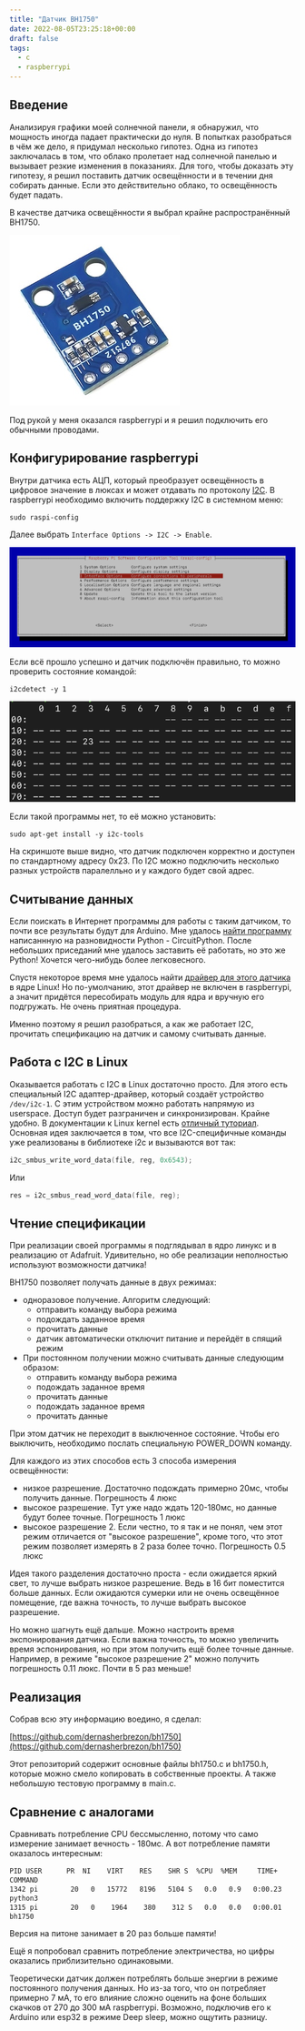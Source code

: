 ```yaml
---
title: "Датчик BH1750"
date: 2022-08-05T23:25:18+00:00
draft: false
tags:
  - c
  - raspberrypi
---
```


## Введение

Анализируя графики моей солнечной панели, я обнаружил, что мощность иногда падает практически до нуля. В попытках разобраться в чём же дело, я придумал несколько гипотез. Одна из гипотез заключалась в том, что облако пролетает над солнечной панелью и вызывает резкие изменения в показаниях. Для того, чтобы доказать эту гипотезу, я решил поставить датчик освещённости и в течении дня собирать данные. Если это действительно облако, то освещённость будет падать.

В качестве датчика освещённости я выбрал крайне распространённый BH1750.

![](img/bh1750.jpg)

Под рукой у меня оказался raspberrypi и я решил подключить его обычными проводами.

## Конфигурирование raspberrypi

Внутри датчика есть АЦП, который преобразует освещённость в цифровое значение в люксах и может отдавать по протоколу [I2C](https://en.wikipedia.org/wiki/I²C). В raspberrypi необходимо включить поддержку I2C в системном меню:

```
sudo raspi-config
```

Далее выбрать ```Interface Options -> I2C -> Enable```.

![](img/raspi-config.png)

Если всё прошло успешно и датчик подключён правильно, то можно проверить состояние командой:

```
i2cdetect -y 1
```

![](img/i2cdetect.png)

Если такой программы нет, то её можно установить:

```
sudo apt-get install -y i2c-tools
```

На скриншоте выше видно, что датчик подключен корректно и доступен по стандартному адресу 0x23. По I2C можно подключить несколько разных устройств паралелльно и у каждого будет свой адрес.

## Считывание данных

Если поискать в Интернет программы для работы с таким датчиком, то почти все результаты будут для Arduino. Мне удалось [найти программу](https://github.com/adafruit/Adafruit_CircuitPython_BH1750) написаннную на разновидности Python - CircuitPython. После небольших приседаний мне удалось заставить её работать, но это же Python! Хочется чего-нибудь более легковесного. 

Спустя некоторое время мне удалось найти [драйвер для этого датчика](https://github.com/torvalds/linux/blob/master/drivers/iio/light/bh1750.c) в ядре Linux! Но по-умолчанию, этот драйвер не включен в raspberrypi, а значит придётся пересобирать модуль для ядра и вручную его подгружать. Не очень приятная процедура.

Именно поэтому я решил разобраться, а как же работает I2C, прочитать спецификацию на датчик и самому считывать данные.

## Работа с I2C в Linux

Оказывается работать с I2C в Linux достаточно просто. Для этого есть специальный I2C адаптер-драйвер, который создаёт устройство ```/dev/i2c-1```. С этим устройством можно работать напрямую из userspace. Доступ будет разграничен и синхронизирован. Крайне удобно. В документации к Linux kernel есть [отличный туториал](https://www.kernel.org/doc/html/latest/i2c/dev-interface.html). Основная идея заключается в том, что все I2C-специфичные команды уже реализованы в библиотеке i2c и вызываются вот так:

```c
i2c_smbus_write_word_data(file, reg, 0x6543);
```

Или 

```c
res = i2c_smbus_read_word_data(file, reg);
```

## Чтение спецификации

При реализации своей программы я подглядывал в ядро линукс и в реализацию от Adafruit. Удивительно, но обе реализации неполностью используют возможности датчика!

BH1750 позволяет получать данные в двух режимах:

* одноразовое получение. Алгоритм следующий:
  * отправить команду выбора режима
  * подождать заданное время
  * прочитать данные
  * датчик автоматически отключит питание и перейдёт в спящий режим
* При постоянном получении можно считывать данные следующим образом:
  * отправить команду выбора режима
  * подождать заданное время
  * прочитать данные
  * подождать заданное время
  * прочитать данные

При этом датчик не переходит в выключенное состояние. Чтобы его выключить, необходимо послать специальную POWER_DOWN команду.

Для каждого из этих способов есть 3 способа измерения освещённости:

* низкое разрешение. Достаточно подождать примерно 20мс, чтобы получить данные. Погрешность 4 люкс
* высокое разрешение. Тут уже надо ждать 120-180мс, но данные будут более точные. Погрешность 1 люкс
* высокое разрешение 2. Если честно, то я так и не понял, чем этот режим отличается от "высокое разрешение", кроме того, что этот режим позволяет измерять в 2 раза более точно. Погрешность 0.5 люкс

Идея такого разделения достаточно проста - если ожидается яркий свет, то лучше выбрать низкое разрешение. Ведь в 16 бит поместится больше данных. Если ожидаются сумерки или не очень освещённое помещение, где важна точность, то лучше выбрать высокое разрешение.

Но можно шагнуть ещё дальше. Можно настроить время экспонирования датчика. Если важна точность, то можно увеличить время эспонирования, но при этом получить ещё более точные данные. Например, в режиме "высокое разрешение 2" можно получить погрешность 0.11 люкс. Почти в 5 раз меньше!

## Реализация

Собрав всю эту информацию воедино, я сделал:

[https://github.com/dernasherbrezon/bh1750](https://github.com/dernasherbrezon/bh1750)

Этот репозиторий содержит основные файлы bh1750.c и bh1750.h, которые можно смело копировать в собственные проекты. А также небольшую тестовую программу в main.c.

## Сравнение с аналогами

Сравнивать потребление CPU бессмысленно, потому что само измерение занимает вечность - 180мс. А вот потребление памяти оказалось интересным:

```
PID USER      PR  NI    VIRT    RES    SHR S  %CPU  %MEM     TIME+ COMMAND
1342 pi        20   0   15772   8196   5104 S   0.0   0.9   0:00.23 python3
1315 pi        20   0    1964    380    312 S   0.0   0.0   0:00.01 bh1750
```

Версия на питоне занимает в 20 раз больше памяти!

Ещё я попробовал сравнить потребление электричества, но цифры оказались приблизительно одинаковыми. 

Теоретически датчик должен потреблять больше энергии в режиме постоянного получения данных. Но из-за того, что он потребляет примерно 7 мА, то его влияние сложно оценить на фоне больших скачков от 270 до 300 мА raspberrypi. Возможно, подключив его к Arduino или esp32 в режиме Deep sleep, можно ощутить разницу.